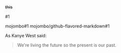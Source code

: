 ~~this~~

#1  
  
    
      
        
          
            
            





























































































mojombo#1
mojombo/github-flavored-markdown#1

As Kanye West said:

> We're living the future so
> the present is our past.
